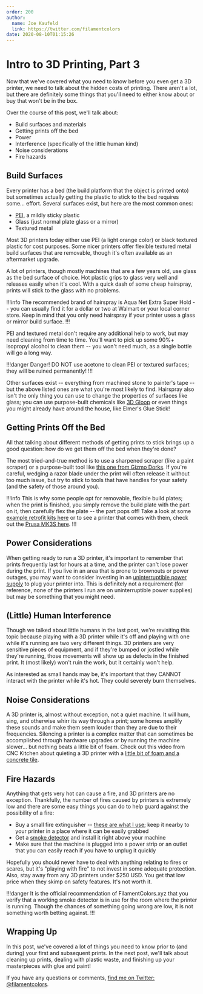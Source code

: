 ```yaml
---
order: 200
author:
  name: Joe Kaufeld
  link: https://twitter.com/filamentcolors
date: 2020-08-10T01:15:26
---
```

# Intro to 3D Printing, Part 3

Now that we've covered what you need to know before you even get a 3D printer, we need to talk about the hidden costs of printing. There aren't a lot, but there are definitely some things that you'll need to either know about or buy that won't be in the box.

Over the course of this post, we'll talk about:

 - Build surfaces and materials
 - Getting prints off the bed
 - Power
 - Interference (specifically of the little human kind)
 - Noise considerations
 - Fire hazards

## Build Surfaces

Every printer has a bed (the build platform that the object is printed onto) but sometimes actually getting the plastic to stick to the bed requires some... effort. Several surfaces exist, but here are the most common ones:

 - [PEI](https://en.wikipedia.org/wiki/Polyetherimide), a mildly sticky plastic
 - Glass (just normal plate glass or a mirror)
 - Textured metal

Most 3D printers today either use PEI (a light orange color) or black textured plastic for cost purposes. Some nicer printers offer flexible textured metal build surfaces that are removable, though it's often available as an aftermarket upgrade.

A lot of printers, though mostly machines that are a few years old, use glass as the bed surface of choice. Hot plastic grips to glass very well and releases easily when it's cool. With a quick dash of some cheap hairspray, prints will stick to the glass with no problems.

!!!info
The recommended brand of hairspray is Aqua Net Extra Super Hold -- you can usually find it for a dollar or two at Walmart or your local corner store. Keep in mind that you only need hairspray if your printer uses a glass or mirror build surface.
!!!

PEI and textured metal don't require any additional help to work, but may need cleaning from time to time. You'll want to pick up some 90%+ isopropyl alcohol to clean them -- you won't need much, as a single bottle will go a long way.

!!!danger Danger!
DO NOT use acetone to clean PEI or textured surfaces; they will be ruined permanently!
!!!

Other surfaces exist -- everything from machined stone to painter's tape -- but the above listed ones are what you're most likely to find. Hairspray also isn't the only thing you can use to change the properties of surfaces like glass; you can use purpose-built chemicals like [3D Gloop](https://www.3dgloop.com/) or even things you might already have around the house, like Elmer's Glue Stick!

## Getting Prints Off the Bed

All that talking about different methods of getting prints to stick brings up a good question: how do we get them off the bed when they're done?

The most tried-and-true method is to use a sharpened scraper (like a paint scraper) or a purpose-built tool like [this one from Gizmo Dorks](https://amzn.to/30GBPgu). If you're careful, wedging a razor blade under the print will often release it without too much issue, but try to stick to tools that have handles for your safety (and the safety of those around you).

!!!info
This is why some people opt for removable, flexible build plates; when the print is finished, you simply remove the build plate with the part on it, then carefully flex the plate -- the part pops off! Take a look at some [example retrofit kits here](https://whambamsystems.com/flexible-build-system) or to see a printer that comes with them, check out the [Prusa MK3S here](https://shop.prusa3d.com/en/3d-printers/180-original-prusa-i3-mk3s-kit.html).
!!!

## Power Considerations

When getting ready to run a 3D printer, it's important to remember that prints frequently last for hours at a time, and the printer can't lose power during the print. If you live in an area that is prone to brownouts or power outages, you may want to consider investing in an [uninterruptible power supply](https://en.wikipedia.org/wiki/Uninterruptible_power_supply) to plug your printer into. This is definitely not a requirement (for reference, none of the printers I run are on uninterruptible power supplies) but may be something that you might need.

## (Little) Human Interference

Though we talked about little humans in the last post, we're revisiting this topic because playing with a 3D printer while it's off and playing with one while it's running are two very different things. 3D printers are very sensitive pieces of equipment, and if they're bumped or jostled while they're running, those movements will show up as defects in the finished print. It (most likely) won't ruin the work, but it certainly won't help.

As interested as small hands may be, it's important that they CANNOT interact with the printer while it's hot. They could severely burn themselves.

## Noise Considerations

A 3D printer is, almost without exception, not a quiet machine. It will hum, sing, and otherwise whirr its way through a print; some homes amplify these sounds and make them seem louder than they are due to their frequencies. Silencing a printer is a complex matter that can sometimes be accomplished through hardware upgrades or by running the machine slower... but nothing beats a little bit of foam. Check out this video from CNC Kitchen about quieting a 3D printer with a [little bit of foam and a concrete tile](https://www.youtube.com/watch?v=y08v6PY_7ak).

## Fire Hazards

Anything that gets very hot can cause a fire, and 3D printers are no exception. Thankfully, the number of fires caused by printers is extremely low and there are some easy things you can do to help guard against the possibility of a fire:

 - Buy a small fire extinguisher -- [these are what I use](https://amzn.to/33Hhl9l); keep it nearby to your printer in a place where it can be easily grabbed
 - Get a [smoke detector](https://amzn.to/2PDtHHp) and install it right above your machine
 - Make sure that the machine is plugged into a power strip or an outlet that you can easily reach if you have to unplug it quickly

Hopefully you should never have to deal with anything relating to fires or scares, but it's "playing with fire" to not invest in some adequate protection. Also, stay away from any 3D printers under $250 USD. You get that low price when they skimp on safety features. It's not worth it.

!!!danger
It is the official recommendation of FilamentColors.xyz that you verify that a working smoke detector is in use for the room where the printer is running. Though the chances of something going wrong are low, it is not something worth betting against.
!!!

## Wrapping Up

In this post, we've covered a lot of things you need to know prior to (and during) your first and subsequent prints. In the next post, we'll talk about cleaning up prints, dealing with plastic waste, and finishing up your masterpieces with glue and paint!

If you have any questions or comments, [find me on Twitter: @filamentcolors](https://twitter.com/filamentcolors).
